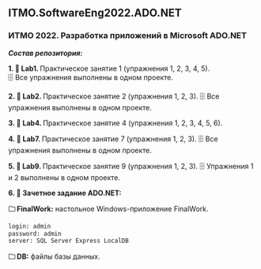 ## ITMO.SoftwareEng2022.ADO.NET
### ИТМО 2022. Разработка приложений в Microsoft ADO.NET

***Состав репозитория:***

 <strong>1. &#128194; Lab1. </strong>
Практическое занятие 1 (упражнения 1, 2, 3, 4, 5). 	
&#128452; Все упражнения выполнены в одном проекте.

<strong>2. &#128194; Lab2. </strong> 
Практическое занятие 2 (упражнения 1, 2, 3). 
&#128452; Все упражнения выполнены в одном проекте.

<strong>3. &#128194; Lab4. </strong> 
Практическое занятие 4 (упражнения 1, 2, 3, 4, 5, 6).

<strong>4. &#128194; Lab7. </strong> 
Практическое занятие 7 (упражнения 1, 2, 3).
&#128452; Все упражнения выполнены в одном проекте.

<strong>5. &#128194; Lab9. </strong> 
Практическое занятие 9 (упражнения 1, 2, 3).
&#128452; Упражнения 1 и 2 выполнены в одном проекте.

<strong>6. &#128194; Зачетное задание ADO.NET: </strong> 
    
<strong>&#128448; FinalWork:</strong> настольное Windows-приложение FinalWork. 

```diff
login: admin
password: admin
server: SQL Server Express LocalDB
```
<strong>&#128448; DB:</strong> файлы базы данных.
